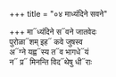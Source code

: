 +++
title = "०४ माध्यंदिने सवने"

+++
मा᳓ध्यंदिने स᳓वने जातवेदः  
पुरोळा᳓शम् इह᳓ कवे जुषस्व  
अ᳓ग्ने यह्व᳓स्य त᳓व भागधे᳓यं  
न᳓ प्र᳓ मिनन्ति विद᳓थेषु धी᳓राः